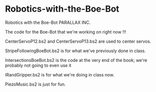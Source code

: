 # Robotics-with-the-Boe-Bot
Robotics with the Boe-Bot PARALLAX INC.

The code for the Boe-Bot that we're working on right now !!!


CenterServoP12.bs2 and CenterServoP13.bs2 are used to center servos. 

StripeFollowingBoeBot.bs2 is for what we've previously done in class.

IntersectionsBoeBot.bs2 is the code at the very end of the book; we're probably not going to even use it

IRandGripper.bs2 is for what we're doing in class now.

PiezoMusic.bs2 is just for fun.
